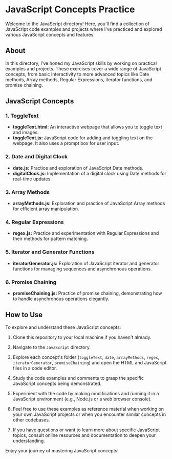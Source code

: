 # JavaScript Concepts Practice

Welcome to the JavaScript directory! Here, you'll find a collection of JavaScript code examples and projects where I've practiced and explored various JavaScript concepts and features.

## About

In this directory, I've honed my JavaScript skills by working on practical examples and projects. These exercises cover a wide range of JavaScript concepts, from basic interactivity to more advanced topics like Date methods, Array methods, Regular Expressions, iterator functions, and promise chaining.

## JavaScript Concepts

### 1. ToggleText
   - **toggleText.html:** An interactive webpage that allows you to toggle text and images.
   - **toggleText.js:** JavaScript code for adding and toggling text on the webpage. It also uses a prompt box for user input.

### 2. Date and Digital Clock
   - **date.js:** Practice and exploration of JavaScript Date methods.
   - **digitalClock.js:** Implementation of a digital clock using Date methods for real-time updates.

### 3. Array Methods
   - **arrayMethods.js:** Exploration and practice of JavaScript Array methods for efficient array manipulation.

### 4. Regular Expressions
   - **regex.js:** Practice and experimentation with Regular Expressions and their methods for pattern matching.

### 5. Iterator and Generator Functions
   - **iteratorGenerator.js:** Exploration of JavaScript iterator and generator functions for managing sequences and asynchronous operations.

### 6. Promise Chaining
   - **promiseChaining.js:** Practice of promise chaining, demonstrating how to handle asynchronous operations elegantly.

## How to Use

To explore and understand these JavaScript concepts:

1. Clone this repository to your local machine if you haven't already.

2. Navigate to the `JavaScript` directory.

3. Explore each concept's folder (`toggleText`, `date`, `arrayMethods`, `regex`, `iteratorGenerator`, `promiseChaining`) and open the HTML and JavaScript files in a code editor.

4. Study the code examples and comments to grasp the specific JavaScript concepts being demonstrated.

5. Experiment with the code by making modifications and running it in a JavaScript environment (e.g., Node.js or a web browser console).

6. Feel free to use these examples as reference material when working on your own JavaScript projects or when you encounter similar concepts in other codebases.

7. If you have questions or want to learn more about specific JavaScript topics, consult online resources and documentation to deepen your understanding.

Enjoy your journey of mastering JavaScript concepts!